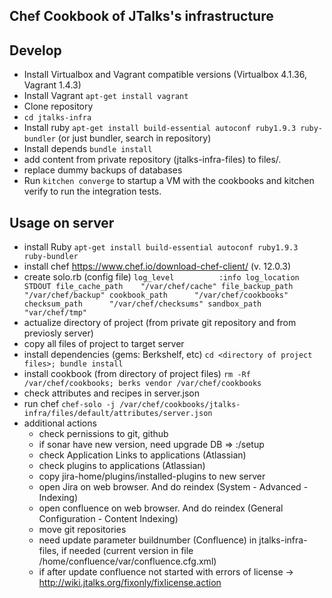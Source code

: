 Chef Cookbook of JTalks's infrastructure
----

## Develop
- Install Virtualbox and Vagrant compatible versions (Virtualbox 4.1.36, Vagrant 1.4.3)
- Install Vagrant `apt-get install vagrant`
- Clone repository
- `cd jtalks-infra`
- Install ruby   `apt-get install build-essential autoconf ruby1.9.3 ruby-bundler` (or just bundler, search in repository)
- Install depends `bundle install`
- add content from private repository (jtalks-infra-files) to files/.
- replace dummy backups of databases
- Run `kitchen converge` to startup a VM with the cookbooks and kitchen verify to run the integration tests.


## Usage on server

- install Ruby  `apt-get install build-essential autoconf ruby1.9.3 ruby-bundler`
- install chef https://www.chef.io/download-chef-client/   (v. 12.0.3)
- create solo.rb (config file)
	    `log_level          :info
     	log_location	   STDOUT
     	file_cache_path    "/var/chef/cache"
        file_backup_path   "/var/chef/backup"
     	cookbook_path      "/var/chef/cookbooks"
     	checksum_path      "/var/chef/checksums"
     	sandbox_path	   "var/chef/tmp"`
- actualize directory of project <files> (from private git repository and from previosly server)
- copy all files of project to target server
- install dependencies (gems: Berkshelf, etc) `cd <directory of project files>; bundle install`
- install cookbook (from directory of project files) `rm -Rf /var/chef/cookbooks; berks vendor /var/chef/cookbooks`
- check attributes and recipes in server.json
- run chef   `chef-solo -j /var/chef/cookbooks/jtalks-infra/files/default/attributes/server.json`
- additional actions
  * check pernissions to git, github
  * if sonar have new version, need upgrade DB => <host>:<port>/setup
  * check Application Links to applications (Atlassian)
  * check plugins to applications (Atlassian)
  * copy jira-home/plugins/installed-plugins to new server
  * open Jira on web browser. And do reindex (System - Advanced - Indexing)
  * open confluence on web browser. And do reindex (General Configuration - Content Indexing)
  * move git repositories
  * need update parameter buildnumber (Confluence) in jtalks-infra-files, if needed (current version in file /home/confluence/var/confluence.cfg.xml)
  * if after update confluence not started with errors of license -> http://wiki.jtalks.org/fixonly/fixlicense.action
